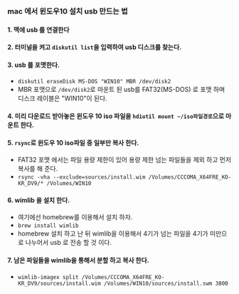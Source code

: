 ### mac 에서 윈도우10 설치 usb 만드는 법

#### 1. 맥에 usb 를 연결한다
#### 2. 터미널을 켜고 `diskutil list`을 입력하여 usb 디스크를 찾는다. 
#### 3. usb 를 포맷한다. 
- `diskutil eraseDisk MS-DOS "WIN10" MBR /dev/disk2`
- MBR 포맷으로 `/dev/disk2`로 마운트 된 usb를 FAT32(MS-DOS) 로 포맷 하며 디스크 레이블은 "WIN10"이 된다.
#### 4. 미리 다운로드 받아놓은 윈도우 10 iso 파일을 `hdiutil mount ~/iso파일경로`으로 마운트 한다.
#### 5. `rsync`로 윈도우 10 iso파일 중 일부만 복사 한다. 
- FAT32 포맷 에서는 파일 용량 제한이 있어 용량 제한 넘는 파일들을 제외 하고 먼저 복사를 해 준다. 
- `rsync -vha --exclude=sources/install.wim /Volumes/CCCOMA_X64FRE_KO-KR_DV9/* /Volumes/WIN10`
#### 6. wimlib 을 설치 한다.
- 여기에선 homebrew를 이용해서 설치 하자.
- `brew install wimlib`
- homebrew 설치 하고 난 뒤 wimlib을 이용해서 4기가 넘는 파일을 4기가 미만으로 나누어서 usb 로 전송 할 것 이다.

#### 7. 남은 파일들을 wimlib을 통해서 분할 하고 복사 한다.
- `wimlib-imagex split /Volumes/CCCOMA_X64FRE_KO-KR_DV9/sources/install.wim /Volumes/WIN10/sources/install.swm 3800`
